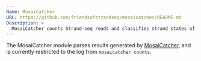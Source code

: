 ```yaml
---
Name: MosaiCatcher
URL: https://github.com/friendsofstrandseq/mosaicatcher/README.md
Description: >
  MosaiCatcher counts Strand-seq reads and classifies strand states of each chromosome in each cell using a Hidden Markov Model.  ---
---
```


The MosaiCatcher module parses results generated by
[MosaiCatcher](hhttps://github.com/friendsofstrandseq/mosaicatcher/README.md), and is currently restricted to the log from `mosaicatcher counts`.